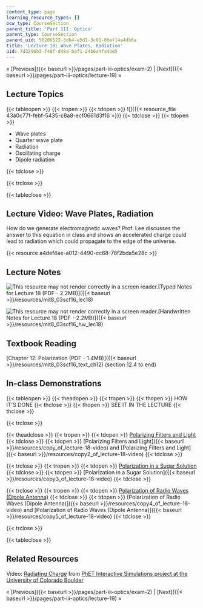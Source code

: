 ```yaml
---
content_type: page
learning_resource_types: []
ocw_type: CourseSection
parent_title: 'Part III: Optics'
parent_type: CourseSection
parent_uid: 56206522-3db4-e5d1-3c01-86ef14e4db6a
title: 'Lecture 18: Wave Plates, Radiation'
uid: 7d3296b3-f48f-d48a-bef1-24b6a4fa4305
---
```


« [Previous]({{< baseurl >}}/pages/part-iii-optics/exam-2) | [Next]({{< baseurl >}}/pages/part-iii-optics/lecture-19) »

Lecture Topics
--------------

{{< tableopen >}}
{{< tropen >}}
{{< tdopen >}}
![]({{< resource_file 43a0c77f-febf-5435-c8a8-ecf0661d3f16 >}})
{{< tdclose >}}
{{< tdopen >}}


*   Wave plates
*   Quarter wave plate
*   Radiation
*   Oscillating charge
*   Dipole radiation


{{< tdclose >}}

{{< trclose >}}

{{< tableclose >}}

Lecture Video: Wave Plates, Radiation
-------------------------------------

How do we generate electromagnetic waves? Prof. Lee discusses the answer to this equation in class and shows an accelerated charge could lead to radiation which could propagate to the edge of the universe.

{{< resource a4def4ae-a012-4490-cc68-78f2bda5e28c >}}

Lecture Notes
-------------

![This resource may not render correctly in a screen reader.](/images/inacessible.gif)[Typed Notes for Lecture 18 (PDF - 2.2MB)]({{< baseurl >}}/resources/mit8_03scf16_lec18)

![This resource may not render correctly in a screen reader.](/images/inacessible.gif)[Handwritten Notes for Lecture 18 (PDF - 2.2MB)]({{< baseurl >}}/resources/mit8_03scf16_hw_lec18)

Textbook Reading
----------------

[Chapter 12: Polarization (PDF - 1.4MB)]({{< baseurl >}}/resources/mit8_03scf16_text_ch12) (section 12.4 to end) 

In-class Demonstrations
-----------------------

{{< tableopen >}}
{{< theadopen >}}
{{< tropen >}}
{{< thopen >}}
HOW IT'S DONE
{{< thclose >}}
{{< thopen >}}
SEE IT IN THE LECTURE
{{< thclose >}}

{{< trclose >}}

{{< theadclose >}}
{{< tropen >}}
{{< tdopen >}}
[Polarizing Filters and Light](https://www.scienceworld.ca/resource/polarizing-filters/)
{{< tdclose >}}
{{< tdopen >}}
[Polarizing Filters and Light]({{< baseurl >}}/resources/copy_of_lecture-18-video) and [Polarizing Filters and Light]({{< baseurl >}}/resources/copy2_of_lecture-18-video)
{{< tdclose >}}

{{< trclose >}}
{{< tropen >}}
{{< tdopen >}}
[Polarization in a Sugar Solution](http://tsgphysics.mit.edu/front/?page=demo.php&letnum=T%208&show=0)
{{< tdclose >}}
{{< tdopen >}}
[Polarization in a Sugar Solution]({{< baseurl >}}/resources/copy3_of_lecture-18-video)
{{< tdclose >}}

{{< trclose >}}
{{< tropen >}}
{{< tdopen >}}
[Polarization of Radio Waves (Dipole Antenna)](http://tsgphysics.mit.edu/front/?page=demo.php&letnum=T%2012&show=0)
{{< tdclose >}}
{{< tdopen >}}
[Polarization of Radio Waves (Dipole Antenna)]({{< baseurl >}}/resources/copy4_of_lecture-18-video) and [Polarization of Radio Waves (Dipole Antenna)]({{< baseurl >}}/resources/copy5_of_lecture-18-video)
{{< tdclose >}}

{{< trclose >}}

{{< tableclose >}}

Related Resources
-----------------

Video: [Radiating Charge](https://phet.colorado.edu/en/simulation/legacy/radiating-charge) from [PhET Interactive Simulations project at the University of Colorado Boulder](https://phet.colorado.edu/)

« [Previous]({{< baseurl >}}/pages/part-iii-optics/exam-2) | [Next]({{< baseurl >}}/pages/part-iii-optics/lecture-19) »